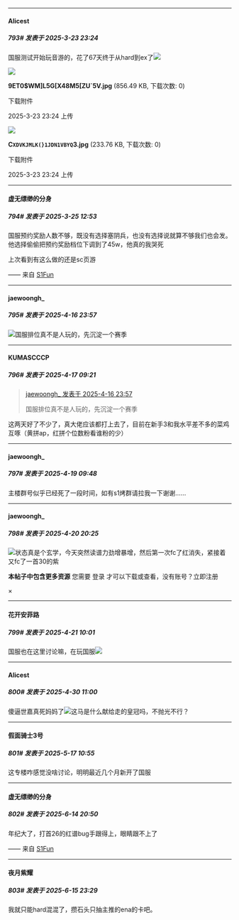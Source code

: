 ﻿
*****

####  Alicest  
##### 793#       发表于 2025-3-23 23:24

国服测试开始玩音游的，花了67天终于从hard到ex了<img src="https://static.saraba1st.com/image/smiley/face2017/018.png" referrerpolicy="no-referrer">

<img src="https://img.saraba1st.com/forum/202503/23/232411bfg6f302oz3ad112.jpg" referrerpolicy="no-referrer">

<strong>9ET0$WM]L5G[X48M5[ZU`5V.jpg</strong> (856.49 KB, 下载次数: 0)

下载附件

2025-3-23 23:24 上传

<img src="https://img.saraba1st.com/forum/202503/23/232417zn4rr4szhm7kkb8b.jpg" referrerpolicy="no-referrer">

<strong>C`XDVKJMLK(}1JDN1VBYQ`3.jpg</strong> (233.76 KB, 下载次数: 0)

下载附件

2025-3-23 23:24 上传

*****

####  虚无缥缈的分身  
##### 794#       发表于 2025-3-25 12:53

国服预约奖励人数不够，既没有选择塞阴兵，也没有选择说就算不够我们也会发。
他选择偷偷把预约奖励档位下调到了45w，他真的我哭死

上次看到有这么做的还是sc页游

—— 来自 [S1Fun](https://s1fun.koalcat.com)

*****

####  jaewoongh_  
##### 795#       发表于 2025-4-16 23:57

<img src="https://static.stage1st.com/image/smiley/face2017/143.png" referrerpolicy="no-referrer">国服排位真不是人玩的，先沉淀一个赛季


*****

####  KUMASCCCP  
##### 796#       发表于 2025-4-17 09:21

<blockquote><a href="httphttps://stage1st.com/2b/forum.php?mod=redirect&amp;goto=findpost&amp;pid=67733380&amp;ptid=1953033" target="_blank">jaewoongh_ 发表于 2025-4-16 23:57</a>

国服排位真不是人玩的，先沉淀一个赛季</blockquote>
这两天好了不少了，真大佬应该都打上去了，目前在新手3和我水平差不多的菜鸡互啄（黄拼ap，红拼个位数粉看谁粉的少）


*****

####  jaewoongh_  
##### 797#       发表于 2025-4-19 09:48

主楼群号似乎已经死了一段时间，如有s1烤群请拉我一下谢谢……


*****

####  jaewoongh_  
##### 798#       发表于 2025-4-20 20:25

<img src="https://static.stage1st.com/image/smiley/face2017/026.png" referrerpolicy="no-referrer">状态真是个玄学，今天突然读谱力劲增暴增，然后第一次fc了红消失，紧接着又fc了一首30的紫

<strong>本帖子中包含更多资源</strong>
您需要 登录 才可以下载或查看，没有账号？立即注册 

×


*****

####  花开安菲路  
##### 799#       发表于 2025-4-21 10:01

国服也在这里讨论嘛，在玩国服<img src="https://static.stage1st.com/image/smiley/face2017/009.gif" referrerpolicy="no-referrer">

*****

####  Alicest  
##### 800#       发表于 2025-4-30 11:00

傻逼世嘉真死妈妈了<img src="https://static.stage1st.com/image/smiley/face2017/001.png" referrerpolicy="no-referrer">这马是什么献给走的皇冠吗，不抛光不行？

*****

####  假面骑士3号  
##### 801#       发表于 2025-5-17 10:55

这专楼咋感觉没啥讨论，明明最近几个月新开了国服

*****

####  虚无缥缈的分身  
##### 802#       发表于 2025-6-14 20:50

年纪大了，打首26的红谱bug手跟得上，眼睛跟不上了

—— 来自 [S1Fun](https://s1fun.koalcat.com)


*****

####  夜月紫耀  
##### 803#       发表于 2025-6-15 23:29

我就只能hard混混了，攒石头只抽主推的ena的卡吧。

